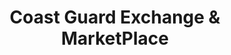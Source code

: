 ---
title: "Coast Guard Exchange & MarketPlace"
url: /buzzards-bay/coast-guard-exchange-and-marketplace/
shop: variety store
---